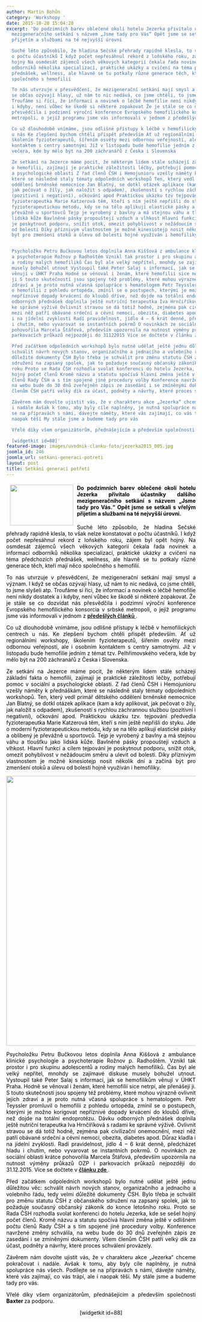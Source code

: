 ```yaml
---
author: Martin Bohůn
category: 'Workshopy '
date: 2015-10-28 15:04:28
excerpt: 'Do podzimních barev oblečené okolí hotelu Jezerka přivítalo účastníky dalšího
  mezigeneračního setkání s názvem „Jsme tady pro Vás“ Opět jsme se setkali s vřelým
  přijetím a službami na té nejvyšší úrovni

  Suché léto způsobilo, že hladina Sečské přehrady rapidně klesla, to však nelze konstatovat
  o počtu účastníků I když počet nepřesáhnul rekord z loňského roku, zájem byl opět
  hojný Na osmdesát zájemců všech věkových kategorií čekala řada novinek a informací
  odborníků několika specializací, praktické ukázky a cvičení na téma předchozích
  přednášek, wellness, ale hlavně se tu potkaly různé generace těch, kteří mají něco
  společného s hemofilií 

  To nás utvrzuje v přesvědčení, že mezigenerační setkání mají smysl a význam I když
  se občas ozývají hlasy, už nám to nic nedává, co jsme chtěli, to jsme slyšeli atp
  Troufáme si říci, že informací a novinek o léčbě hemofilie není nikdy dostatek a
  i kdyby, není vůbec ke škodě si některé zopakovat Že je stále se co dozvídat nás
  přesvědčila i podzimní výroční konference Evropského hemofilického konsorcia v srbské
  metropoli, o jejíž programu jsme vás informovali v jednom z předešlých článků

  Co už dlouhodobě vnímáme, jsou odlišné přístupy k léčbě v hemofilických centrech
  u nás Ke zlepšení bychom chtěli přispět především Ať už regionálními workshopy,
  školením fyzioterapeutů, šířením osvěty mezi odbornou veřejností, ale i osobním
  kontaktem s centry samotnými Již v listopadu bude hemofilie jedním z témat tzv Pelhřimovského
  večera, kde by mělo být na 200 záchranářů z Česka i Slovenska

  Ze setkání na Jezerce máme pocit, že některým lidem stále scházejí základní fakta
  o hemofilii, zajímají je praktické záležitosti léčby, potřebují pomoc v sociální
  a psychologické oblasti Z řad členů ČSH i Hemojunioru vzešly náměty k přednáškám,
  které se následně staly tématy odpoledních workshopů Ten, který vedl primář dětského
  oddělení brněnské nemocnice Jan Blatný, se dotkl otázek aplikace (kam a kdy aplikovat,
  jak pečovat o žíly, jak naložit s odpadem), zkušeností s rychlou záchrannou službou
  (pozitivní i negativní), očkování apod Praktickou ukázku tzv tejpování předvedla
  fyzioterapeutka Marie Katzerová těm, kteří s ním ještě nepřišli do styku Jde o moderní
  fyzioterapeutickou metodu, kdy se na tělo aplikují elastické pásky a oblíbený je
  převážně u sportovců Tejp je vyrobený z bavlny a má stejnou váhu a tloušťku jako
  lidská kůže Bavlněné pásky propouštejí vzduch a vlhkost Hlavní funkcí a cílem tejpování
  je poskytnout podporu, snížit otok, omezit pohyblivost v nežádoucím směru a ulevit
  od bolesti Díky příznivým vlastnostem je možné kinesiotejp nosit několik dní a začíná
  být pro zmenšení otoků a úlevu od bolesti hojně využíván i hemofiliky  


  Psycholožku Petru Bučkovou letos doplnila Anna Kiššová z ambulance klinické psychologie
  a psychoterapie Rožnov p Radhoštěm Vznikl tak prostor i pro skupinu adolescentů
  a rodiny malých hemofiliků Čas byl ale velký nepřítel, mnohdy se zajímavé diskuse
  musely bohužel utnout Vystoupil také Peter Salaj s informací, jak se hemofilikům
  věnují v ÚHKT Praha Hodně se věnoval i ženám, které hemofilií sice netrpí, ale přenášejí
  ji S touto skutečností jsou spojeny též problémy, které mohou výrazně ovlivnit jejich
  zdraví a je proto nutná včasná spolupráce s hematologem Petr Teyssler promluvil
  o hemofilii z pohledu ortopéda, zmínil se o postupech, kterými je možno korigovat
  nepříznivé dopady krvácení do kloubů dříve, než dojde na totální endoprotézu Dávku
  odborných přednášek doplnila ještě nutriční terapeutka Iva Hrnčiříková s radami
  ke správné výživě Ovlivnit stravou se dá totiž hodně, zejména pak civilizační onemocnění,
  mezi něž patří obávané srdeční a cévní nemoci, obezita, diabetes apod Důraz kladla
  i na jídelní zvyklosti Radí pravidelnost, jídlo 4 – 6 krát denně, předcházet hladu
  i chutím, nebo vyvarovat se instantních pokrmů O novinkách ze sociální oblasti krátce
  pohovořila Marcela Štáfová, především upozornila na nutnost výměny průkazů OZP i
  parkovacích průkazů nejpozději do 31122015 Více se dočtete v článku zde

  Před začátkem odpoledních workshopů bylo nutné udělat ještě jednu důležitou věc:
  schválit návrh nových stanov, organizačního a jednacího a volebního řádu, tedy velmi
  důležité dokumenty ČSH Bylo třeba je schválit pro změnu statutu ČSH z občanského
  sdružení na zapsaný spolek, jak to požaduje současný občanský zákoník do konce letošního
  roku Proto se Rada ČSH rozhodla svolat konferenci do hotelu Jezerka, kde se sešel
  hojný počet členů Kromě názvu a statutu spočívá hlavní změna ještě v odlišném počtu
  členů Rady ČSH a s tím spojené jiné procedury volby Konference navržené změny schválila,
  na webu bude do 30 dnů zveřejněn zápis ze zasedání i se zmíněnými dokumenty Všem
  členům ČSH patří velký dík za účast, podněty a návrhy, které proces schválení provázely

  Závěrem nám dovolte ujistit vás, že v charakteru akce „Jezerka“ chceme pokračovat
  i nadále Avšak k tomu, aby byly cíle naplněny, je nutná spolupráce nás všech Podílejte
  se na přípravách s námi, dávejte náměty, které vás zajímají, co vás trápí, ale i
  naopak těší My stále jsme a budeme tady pro vás

  Vřelé díky všem organizátorům, přednášejícím a především společnosti Baxter za podporu 

  [widgetkit id=88]'
featured-image: images/uvodnik-clanku-foto/jezerka2015_005.jpg
joomla_id: 246
joomla_url: setkani-generaci-potreti
layout: post
title: Setkání generací potřetí
---
```


<h4 style="text-align: justify;">
 <img border="0" height="108" src="{{ site.baseurl }}/images/uvodnik-clanku-foto/jezerka2015_005.jpg" style="float: left; margin-left: 10px; margin-right: 10px;" width="168"/>
 <span style="color: #000000;">
  Do podzimních barev oblečené okolí hotelu Jezerka přivítalo účastníky dalšího mezigeneračního setkání s názvem „Jsme tady pro Vás.“ Opět jsme se setkali s vřelým přijetím a službami na té nejvyšší úrovni.
 </span>
</h4>
<p style="text-align: justify;">
 <span style="color: #000000;">
  Suché léto způsobilo, že hladina Sečské přehrady rapidně klesla, to však nelze konstatovat o počtu účastníků. I když počet nepřesáhnul rekord z loňského roku, zájem byl opět hojný. Na osmdesát zájemců všech věkových kategorií čekala řada novinek a informací odborníků několika specializací, praktické ukázky a cvičení na téma předchozích přednášek, wellness, ale hlavně se tu potkaly různé generace těch, kteří mají něco společného s hemofilií.
 </span>
</p>
<p style="text-align: justify;">
 <span style="color: #000000;">
  To nás utvrzuje v přesvědčení, že mezigenerační setkání mají smysl a význam. I když se občas ozývají hlasy, už nám to nic nedává, co jsme chtěli, to jsme slyšeli atp. Troufáme si říci, že informací a novinek o léčbě hemofilie není nikdy dostatek a i kdyby, není vůbec ke škodě si některé zopakovat. Že je stále se co dozvídat nás přesvědčila i podzimní výroční konference Evropského hemofilického konsorcia v srbské metropoli, o jejíž programu jsme vás informovali v jednom z
 </span>
 <strong>
  <a href="index.php/cs/doplnkove-informace/ostatni/243-netradicni-temata-evropskeho-snemu" target="_blank" title="Netradiční téma evropského sněmu">
   předešlých článků
  </a>
 </strong>
 .
</p>
<p style="text-align: justify;">
 <span style="color: #000000;">
  Co už dlouhodobě vnímáme, jsou odlišné přístupy k léčbě v hemofilických centrech u nás. Ke zlepšení bychom chtěli přispět především. Ať už regionálními workshopy, školením fyzioterapeutů, šířením osvěty mezi odbornou veřejností, ale i osobním kontaktem s centry samotnými. Již v listopadu bude hemofilie jedním z témat tzv. Pelhřimovského večera, kde by mělo být na 200 záchranářů z Česka i Slovenska.
 </span>
</p>
<p style="text-align: justify;">
 <span style="color: #000000;">
  Ze setkání na Jezerce máme pocit, že některým lidem stále scházejí základní fakta o hemofilii, zajímají je praktické záležitosti léčby, potřebují pomoc v sociální a psychologické oblasti. Z řad členů ČSH i Hemojunioru vzešly náměty k přednáškám, které se následně staly tématy odpoledních workshopů. Ten, který vedl primář dětského oddělení brněnské nemocnice Jan Blatný, se dotkl otázek aplikace (kam a kdy aplikovat, jak pečovat o žíly, jak naložit s odpadem), zkušeností s rychlou záchrannou službou (pozitivní i negativní), očkování apod. Praktickou ukázku tzv. tejpování předvedla fyzioterapeutka Marie Katzerová těm, kteří s ním ještě nepřišli do styku. Jde o moderní fyzioterapeutickou metodu, kdy se na tělo aplikují elastické pásky a oblíbený je převážně u sportovců. Tejp je vyrobený z bavlny a má stejnou váhu a tloušťku jako lidská kůže. Bavlněné pásky propouštejí vzduch a vlhkost. Hlavní funkcí a cílem tejpování je poskytnout podporu, snížit otok, omezit pohyblivost v nežádoucím směru a ulevit od bolesti. Díky příznivým vlastnostem je možné kinesiotejp nosit několik dní a začíná být pro zmenšení otoků a úlevu od bolesti hojně využíván i hemofiliky.
 </span>
</p>
<p style="text-align: center;">
 <span style="color: #000000;">
  <img border="0" src="{{ site.baseurl }}/images/uvodnik-clanku-foto/tejpovani.jpg" style="vertical-align: middle;" width="715"/>
 </span>
</p>
<p style="text-align: justify;">
 <span style="color: #000000;">
  Psycholožku Petru Bučkovou letos doplnila Anna Kiššová z ambulance klinické psychologie a psychoterapie Rožnov p. Radhoštěm. Vznikl tak prostor i pro skupinu adolescentů a rodiny malých hemofiliků. Čas byl ale velký nepřítel, mnohdy se zajímavé diskuse musely bohužel utnout.
 </span>
 <span style="text-align: center; color: #000000;">
  Vystoupil také Peter Salaj s informací, jak se hemofilikům věnují v ÚHKT Praha. Hodně se věnoval i ženám, které hemofilií sice netrpí, ale přenášejí ji. S touto skutečností jsou spojeny též problémy, které mohou výrazně ovlivnit jejich zdraví a je proto nutná včasná spolupráce s hematologem. Petr Teyssler promluvil o hemofilii z pohledu ortopéda, zmínil se o postupech, kterými je možno korigovat nepříznivé dopady krvácení do kloubů dříve, než dojde na totální endoprotézu. Dávku odborných přednášek doplnila ještě nutriční terapeutka Iva Hrnčiříková s radami ke správné výživě. Ovlivnit stravou se dá totiž hodně, zejména pak civilizační onemocnění, mezi něž patří obávané srdeční a cévní nemoci, obezita, diabetes apod. Důraz kladla i na jídelní zvyklosti. Radí pravidelnost, jídlo 4 – 6 krát denně, předcházet hladu i chutím, nebo vyvarovat se instantních pokrmů.
 </span>
 <span style="color: #000000;">
  O novinkách ze sociální oblasti krátce pohovořila Marcela Štáfová, především upozornila na nutnost výměny průkazů OZP i parkovacích průkazů nejpozději do 31.12.2015. Více se dočtete v
 </span>
 <strong>
  <a href="index.php/cs/socialni-minimum/soc-otazky/219-nove-prukazy-ozp" target="_blank" title="Výměna průkazů OZP">
   článku zde
  </a>
 </strong>
 .
</p>
<p style="text-align: justify;">
 <span style="color: #000000;">
  Před začátkem odpoledních workshopů bylo nutné udělat ještě jednu důležitou věc: schválit návrh nových stanov, organizačního a jednacího a volebního řádu, tedy velmi důležité dokumenty ČSH. Bylo třeba je schválit pro změnu statutu ČSH z občanského sdružení na zapsaný spolek, jak to požaduje současný občanský zákoník do konce letošního roku. Proto se Rada ČSH rozhodla svolat konferenci do hotelu Jezerka, kde se sešel hojný počet členů. Kromě názvu a statutu spočívá hlavní změna ještě v odlišném počtu členů Rady ČSH a s tím spojené jiné procedury volby. Konference navržené změny schválila, na webu bude do 30 dnů zveřejněn zápis ze zasedání i se zmíněnými dokumenty. Všem členům ČSH patří velký dík za účast, podněty a návrhy, které proces schválení provázely.
 </span>
</p>
<p style="text-align: justify;">
 <span style="color: #000000;">
  Závěrem nám dovolte ujistit vás, že v charakteru akce „Jezerka“ chceme pokračovat i nadále. Avšak k tomu, aby byly cíle naplněny, je nutná spolupráce nás všech. Podílejte se na přípravách s námi, dávejte náměty, které vás zajímají, co vás trápí, ale i naopak těší. My stále jsme a budeme tady pro vás.
 </span>
</p>
<p style="text-align: justify;">
 <span style="color: #000000;">
  Vřelé díky všem organizátorům, přednášejícím a především společnosti
  <strong>
   Baxter
  </strong>
  za podporu.
 </span>
</p>
<p style="text-align: center;">
 <span style="color: #000000;">
  <span>
   <span>
    [widgetkit id=88]
   </span>
  </span>
 </span>
</p>